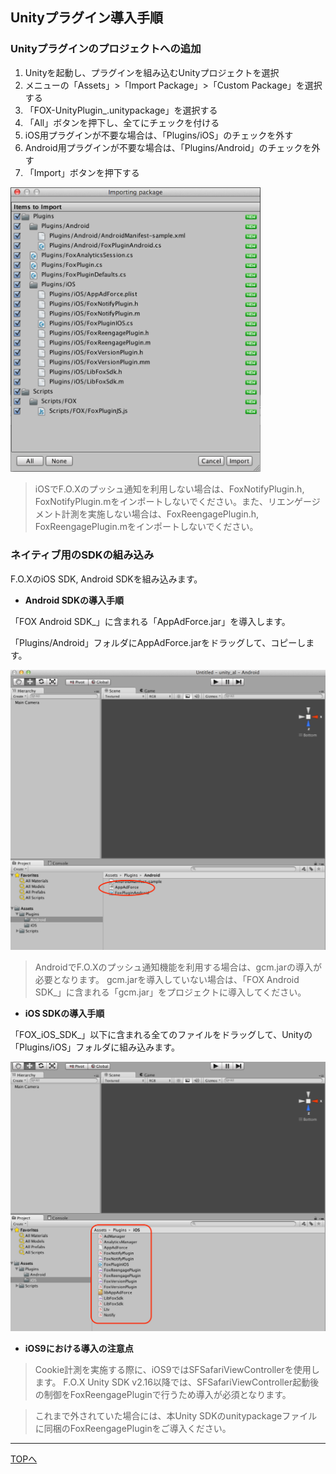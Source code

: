 ## Unityプラグイン導入手順

### Unityプラグインのプロジェクトへの追加

1. Unityを起動し、プラグインを組み込むUnityプロジェクトを選択
2. メニューの「Assets」>「Import Package」>「Custom Package」を選択する
3. 「FOX-UnityPlugin_<version>.unitypackage」を選択する
4. 「All」ボタンを押下し、全てにチェックを付ける
5. iOS用プラグインが不要な場合は、「Plugins/iOS」のチェックを外す
6. Android用プラグインが不要な場合は、「Plugins/Android」のチェックを外す
7. 「Import」ボタンを押下する

<img src="./img01.png" width="400px" />


> iOSでF.O.Xのプッシュ通知を利用しない場合は、FoxNotifyPlugin.h, FoxNotifyPlugin.mをインポートしないでください。また、リエンゲージメント計測を実施しない場合は、FoxReengagePlugin.h, FoxReengagePlugin.mをインポートしないでください。


### ネイティブ用のSDKの組み込み

F.O.XのiOS SDK, Android SDKを組み込みます。

* **Android SDKの導入手順**

「FOX Android SDK_<version>」に含まれる「AppAdForce.jar」を導入します。

「Plugins/Android」フォルダにAppAdForce.jarをドラッグして、コピーします。

<img src="./img02.png" width="700px" />

> AndroidでF.O.Xのプッシュ通知機能を利用する場合は、gcm.jarの導入が必要となります。
gcm.jarを導入していない場合は、「FOX Android SDK_<version>」に含まれる「gcm.jar」をプロジェクトに導入してください。


* **iOS SDKの導入手順**

「FOX_iOS_SDK_<version>」以下に含まれる全てのファイルをドラッグして、Unityの「Plugins/iOS」フォルダに組み込みます。

<img src="./img03.png" width="700px" />

* **iOS9における導入の注意点**

> Cookie計測を実施する際に、iOS9ではSFSafariViewControllerを使用します。
F.O.X Unity SDK v2.16以降では、SFSafariViewController起動後の制御をFoxReengagePluginで行うため導入が必須となります。

> これまで外されていた場合には、本Unity SDKのunitypackageファイルに同梱のFoxReengagePluginをご導入ください。


---
[TOPへ](/lang/ja/README.md)
